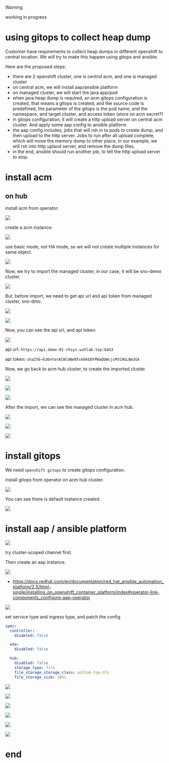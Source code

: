 > [!WARNING]
> working in progress
# using gitops to collect heap dump

Customer have requirements to collect heap dumps in different openshift to central location. We will try to make this happen using gitops and ansible.

Here are the proposed steps:
- there are 2 openshift cluster, one is centrol acm, and one is managed cluster
- on central acm, we will install aap/ansible platform
- on managed cluster, we will start the java app/pod
- when java heap dump is required, an acm gitops configuration is created, that means a gitops is created, and the source code is predefined, the parameter of the gitops is the pod name, and the namespace, and target cluster, and access token (store on acm secret?)
- in gitops configuration, it will create a http upload server on central acm cluster. And apply some aap config to ansible platform
- the aap config includes, jobs that will rsh in to pods to create dump, and then upload to the http server. Jobs to run after all upload complete, which will move the memory dump to other place, in our example, we will rsh into http uplaod server, and remove the dump files.
- in the end, ansible should run another job, to tell the http upload server to stop.


# install acm

## on hub

install acm from operator:

![](imgs/2024.10.acm.aap.collect.heap.dump.md/2024-10-20-13-27-38.png)

create a acm instance:

![](imgs/2024.10.acm.aap.collect.heap.dump.md/2024-10-20-13-32-47.png)

use basic mode, not HA mode, so we will not create multiple instances for same object.

![](imgs/2024.10.acm.aap.collect.heap.dump.md/2024-10-20-13-58-29.png)

Now, we try to import the managed cluster, in our case, it will be sno-demo cluster.

![](imgs/2024.10.acm.aap.collect.heap.dump.md/2024-10-20-17-18-10.png)

But, before import, we need to get api url and api token from managed cluster, sno-dmo.

![](imgs/2024.10.acm.aap.collect.heap.dump.md/2024-10-20-20-10-17.png)

![](imgs/2024.10.acm.aap.collect.heap.dump.md/2024-10-20-20-10-49.png)

Now, you can see the api url, and api token:

![](imgs/2024.10.acm.aap.collect.heap.dump.md/2024-10-20-20-11-18.png)

api url: `https://api.demo-01-rhsys.wzhlab.top:6443`

api token: `sha256~636nYarACWldNeNTx69kGOYPWaQUWcjcMtCHGLNm3Gk`

Now, we go back to acm hub cluster, to create the imported cluster.

![](imgs/2024.10.acm.aap.collect.heap.dump.md/2024-10-20-20-12-52.png)

![](imgs/2024.10.acm.aap.collect.heap.dump.md/2024-10-20-20-14-57.png)

![](imgs/2024.10.acm.aap.collect.heap.dump.md/2024-10-20-20-14-36.png)

After the import, we can see the managed cluster in acm hub.

![](imgs/2024.10.acm.aap.collect.heap.dump.md/2024-10-20-20-47-23.png)

![](imgs/2024.10.acm.aap.collect.heap.dump.md/2024-10-20-20-47-51.png)

![](imgs/2024.10.acm.aap.collect.heap.dump.md/2024-10-20-20-48-21.png)

# install gitops

We need `openshift gitops` to create gitops configuration.

install gitops from operator on acm hub cluster.

![](imgs/2024.10.acm.aap.collect.heap.dump.md/2024-10-20-20-53-55.png)

You can see there is default instance created.

![](imgs/2024.10.acm.aap.collect.heap.dump.md/2024-10-20-21-24-15.png)

# install aap / ansible platform

![](imgs/2024.10.acm.aap.collect.heap.dump.md/2024-10-20-21-38-59.png)

try cluster-scoped channel first.

Then create an aap instance.

![](imgs/2024.10.acm.aap.collect.heap.dump.md/2024-10-21-15-53-23.png)

- https://docs.redhat.com/en/documentation/red_hat_ansible_automation_platform/2.5/html-single/installing_on_openshift_container_platform/index#operator-link-components_configure-aap-operator

![](imgs/2024.10.acm.aap.collect.heap.dump.md/2024-10-21-20-11-57.png)

set service type and ingress type, and patch the config

```yaml
spec:
  controller:
    disabled: false

  eda:
    disabled: false

  hub:
    disabled: false
    storage_type: file
    file_storage_storage_class: wzhlab-top-nfs
    file_storage_size: 10Gi

```

![](imgs/2024.10.acm.aap.collect.heap.dump.md/2024-10-21-20-14-02.png)

![](imgs/2024.10.acm.aap.collect.heap.dump.md/2024-10-21-20-14-54.png)

![](imgs/2024.10.acm.aap.collect.heap.dump.md/2024-10-21-20-17-15.png)

![](imgs/2024.10.acm.aap.collect.heap.dump.md/2024-10-21-20-31-48.png)

![](imgs/2024.10.acm.aap.collect.heap.dump.md/2024-10-21-20-32-42.png)

![](imgs/2024.10.acm.aap.collect.heap.dump.md/2024-10-21-20-33-37.png)

# end